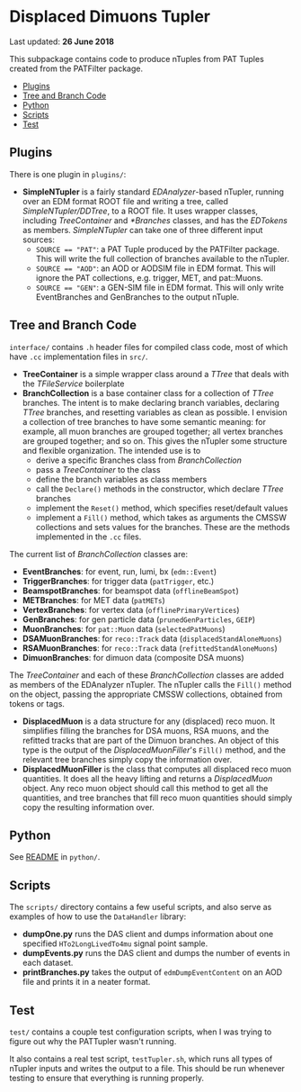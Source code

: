# Displaced Dimuons Tupler

Last updated: **26 June 2018**

This subpackage contains code to produce nTuples from PAT Tuples created from the PATFilter package.

  * [Plugins](#plugins)
  * [Tree and Branch Code](#tree)
  * [Python](#python)
  * [Scripts](#scripts)
  * [Test](#test)

<a name="plugins"></a>
## Plugins

There is one plugin in `plugins/`:

  * **SimpleNTupler** is a fairly standard _EDAnalyzer_-based nTupler, running over an EDM format ROOT file and writing a tree, called _SimpleNTupler/DDTree_, to a ROOT file. It uses wrapper classes, including _TreeContainer_ and _*Branches_ classes, and has the _EDTokens_ as members. _SimpleNTupler_ can take one of three different input sources:
    * `SOURCE == "PAT"`: a PAT Tuple produced by the PATFilter package. This will write the full collection of branches available to the nTupler.
    * `SOURCE == "AOD"`: an AOD or AODSIM file in EDM format. This will ignore the PAT collections, e.g. trigger, MET, and pat::Muons.
    * `SOURCE == "GEN"`: a GEN-SIM file in EDM format. This will only write EventBranches and GenBranches to the output nTuple.

<a name="tree"></a>
## Tree and Branch Code

`interface/` contains `.h` header files for compiled class code, most of which have `.cc` implementation files in `src/`.

  * **TreeContainer** is a simple wrapper class around a _TTree_ that deals with the _TFileService_ boilerplate
  * **BranchCollection** is a base container class for a collection of _TTree_ branches. The intent is to make declaring branch variables, declaring _TTree_ branches, and resetting variables as clean as possible. I envision a collection of tree branches to have some semantic meaning: for example, all muon branches are grouped together; all vertex branches are grouped together; and so on. This gives the nTupler some structure and flexible organization. The intended use is to
    * derive a specific Branches class from _BranchCollection_
    * pass a _TreeContainer_ to the class
    * define the branch variables as class members
    * call the `Declare()` methods in the constructor, which declare _TTree_ branches
    * implement the `Reset()` method, which specifies reset/default values
    * implement a `Fill()` method, which takes as arguments the CMSSW collections and sets values for the branches. These are the methods implemented in the `.cc` files.
  
The current list of _BranchCollection_ classes are:
  
  * **EventBranches**: for event, run, lumi, bx (`edm::Event`)
  * **TriggerBranches**: for trigger data (`patTrigger`, etc.)
  * **BeamspotBranches**: for beamspot data (`offlineBeamSpot`)
  * **METBranches**: for MET data (`patMETs`)
  * **VertexBranches**: for vertex data (`offlinePrimaryVertices`)
  * **GenBranches**: for gen particle data (`prunedGenParticles`, `GEIP`)
  * **MuonBranches**: for `pat::Muon` data (`selectedPatMuons`)
  * **DSAMuonBranches**: for `reco::Track` data (`displacedStandAloneMuons`)
  * **RSAMuonBranches**: for `reco::Track` data (`refittedStandAloneMuons`)
  * **DimuonBranches**: for dimuon data (composite DSA muons)

The _TreeContainer_ and each of these _BranchCollection_ classes are added as members of the EDAnalyzer nTupler. The nTupler calls the `Fill()` method on the object, passing the appropriate CMSSW collections, obtained from tokens or tags.

  * **DisplacedMuon** is a data structure for any (displaced) reco muon. It simplifies filling the branches for DSA muons, RSA muons, and the refitted tracks that are part of the Dimuon branches. An object of this type is the output of the _DisplacedMuonFiller_'s `Fill()` method, and the relevant tree branches simply copy the information over.
  * **DisplacedMuonFiller** is the class that computes all displaced reco muon quantities. It does all the heavy lifting and returns a _DisplacedMuon_ object. Any reco muon object should call this method to get all the quantities, and tree branches that fill reco muon quantities should simply copy the resulting information over.
  
<a name="python"></a>
## Python

See [README](python/README.md) in `python/`.

<a name="scripts"></a>
## Scripts

The `scripts/` directory contains a few useful scripts, and also serve as examples of how to use the `DataHandler` library:

  * **dumpOne.py** runs the DAS client and dumps information about one specified `HTo2LongLivedTo4mu` signal point sample.
  * **dumpEvents.py** runs the DAS client and dumps the number of events in each dataset.
  * **printBranches.py** takes the output of `edmDumpEventContent` on an AOD file and prints it in a neater format.

<a name="test"></a>
## Test

`test/` contains a couple test configuration scripts, when I was trying to figure out why the PATTupler wasn't running.

It also contains a real test script, `testTupler.sh`, which runs all types of nTupler inputs and writes the output to a file. This should be run whenever testing to ensure that everything is running properly.
